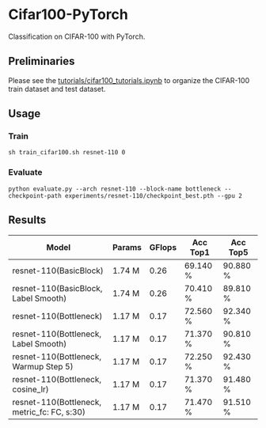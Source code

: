 # Cifar100-PyTorch
Classification on CIFAR-100 with PyTorch.

## Preliminaries
Please see the [tutorials/cifar100_tutorials.ipynb](tutorials/cifar100_tutorials.ipynb) to organize the CIFAR-100 train dataset and test dataset.

## Usage
### Train 
```shell
sh train_cifar100.sh resnet-110 0
```

### Evaluate
```shell
python evaluate.py --arch resnet-110 --block-name bottleneck --checkpoint-path experiments/resnet-110/checkpoint_best.pth --gpu 2
```

## Results
|                      Model                     |      Params    |     GFlops     |    Acc Top1   |    Acc Top5    |
| ---------------------------------------------- | -------------- | -------------- | ------------- | -------------- |
| resnet-110(BasicBlock)                         |      1.74 M    |      0.26      |    69.140 %   |    90.880 %    |
| resnet-110(BasicBlock, Label Smooth)           |      1.74 M    |      0.26      |    70.410 %   |    89.810 %    |
| resnet-110(Bottleneck)                         |      1.17 M    |      0.17      |    72.560 %   |    92.340 %    |
| resnet-110(Bottleneck, Label Smooth)           |      1.17 M    |      0.17      |    71.370 %   |    90.810 %    |
| resnet-110(Bottleneck, Warmup Step 5)          |      1.17 M    |      0.17      |    72.250 %   |    92.430 %    |
| resnet-110(Bottleneck, cosine_lr)              |      1.17 M    |      0.17      |    71.370 %   |    91.480 %    |
| resnet-110(Bottleneck, metric_fc: FC, s:30)    |      1.17 M    |      0.17      |    71.470 %   |    91.510 %    |